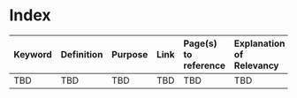 # Index

|Keyword | Definition| Purpose| Link| Page(s) to reference| Explanation of Relevancy|
|:-------|:-------|:-------|:-------|:-------|:-------|
|TBD|TBD |TBD|TBD|TBD|TBD|
